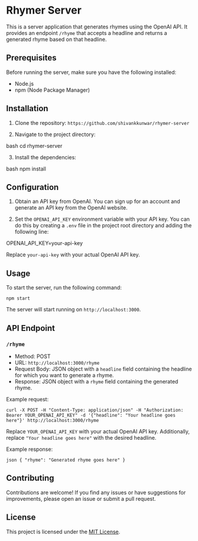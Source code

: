 # Rhymer Server

This is a server application that generates rhymes using the OpenAI API. It provides an endpoint `/rhyme` that accepts a headline and returns a generated rhyme based on that headline.

## Prerequisites

Before running the server, make sure you have the following installed:

- Node.js
- npm (Node Package Manager)

## Installation

1. Clone the repository:
`https://github.com/shivankkunwar/rhymer-server`

2. Navigate to the project directory:

bash cd rhymer-server


3. Install the dependencies:

bash npm install


## Configuration

1. Obtain an API key from OpenAI. You can sign up for an account and generate an API key from the OpenAI website.

2. Set the `OPENAI_API_KEY` environment variable with your API key. You can do this by creating a `.env` file in the project root directory and adding the following line:

OPENAI_API_KEY=your-api-key


   Replace `your-api-key` with your actual OpenAI API key.

## Usage

To start the server, run the following command:

`npm start`


The server will start running on `http://localhost:3000`.

## API Endpoint

### `/rhyme`

- Method: POST
- URL: `http://localhost:3000/rhyme`
- Request Body: JSON object with a `headline` field containing the headline for which you want to generate a rhyme.
- Response: JSON object with a `rhyme` field containing the generated rhyme.

Example request:

` curl -X POST -H "Content-Type: application/json" -H "Authorization: Bearer YOUR_OPENAI_API_KEY" -d '{"headline": "Your headline goes here"}' http://localhost:3000/rhyme
`

Replace `YOUR_OPENAI_API_KEY` with your actual OpenAI API key. Additionally, replace `"Your headline goes here"` with the desired headline.

Example response:

`json { "rhyme": "Generated rhyme goes here" }`


## Contributing

Contributions are welcome! If you find any issues or have suggestions for improvements, please open an issue or submit a pull request.

## License

This project is licensed under the [MIT License](LICENSE).